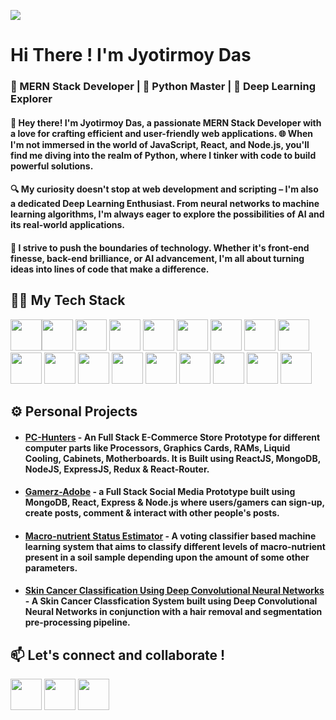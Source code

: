 <!--- - 👋 Hi, I’m Jyotirmoy Das
- 👀 I’m interested in Web Development(Full Stack), Machine Learning, Deep Learning, AWS, WEB3, Solidity & much more...
- 🌱 I’m currently learning NodeJS
- 💞️ I’m looking to collaborate on Python projects


jyotirmoy1997/jyotirmoy1997 is a ✨ special ✨ repository because its `README.md` (this file) appears on your GitHub profile.
You can click the Preview link to take a look at your changes.
--->

![](https://res.cloudinary.com/dst1eqcmo/image/upload/v1693384774/GitHub%20Readme/Personal/github-header-image_r5gutk.png)

# Hi There ! I'm Jyotirmoy Das

### 🚀 MERN Stack Developer | 🐍 Python Master | 🧠 Deep Learning Explorer

#### 👋 Hey there! I'm Jyotirmoy Das, a passionate MERN Stack Developer with a love for crafting efficient and user-friendly web applications. 🌐 When I'm not immersed in the world of JavaScript, React, and Node.js, you'll find me diving into the realm of Python, where I tinker with code to build powerful solutions.

#### 🔍 My curiosity doesn't stop at web development and scripting – I'm also a dedicated Deep Learning Enthusiast. From neural networks to machine learning algorithms, I'm always eager to explore the possibilities of AI and its real-world applications.

#### 🌟 I strive to push the boundaries of technology. Whether it's front-end finesse, back-end brilliance, or AI advancement, I'm all about turning ideas into lines of code that make a difference.

## 🧑‍💻 My Tech Stack

<img src="https://cdn.jsdelivr.net/gh/devicons/devicon/icons/react/react-original.svg" width="50" /><img src="https://cdn.jsdelivr.net/gh/devicons/devicon/icons/mongodb/mongodb-original.svg" width="50" /> <img src="https://cdn.jsdelivr.net/gh/devicons/devicon/icons/nodejs/nodejs-original.svg" width="50" /> <img src="https://cdn.jsdelivr.net/gh/devicons/devicon/icons/express/express-original.svg" width="50" /> <img src="https://cdn.jsdelivr.net/gh/devicons/devicon/icons/javascript/javascript-original.svg" width="50" /> <img src="https://cdn.jsdelivr.net/gh/devicons/devicon/icons/typescript/typescript-original.svg" width="50" /> <img src="https://cdn.jsdelivr.net/gh/devicons/devicon/icons/redux/redux-original.svg" width="50" /> <img src="https://cdn.jsdelivr.net/gh/devicons/devicon/icons/npm/npm-original-wordmark.svg" width="50" /> <img src="https://cdn.jsdelivr.net/gh/devicons/devicon/icons/html5/html5-original.svg" width="50" /> <img src="https://cdn.jsdelivr.net/gh/devicons/devicon/icons/css3/css3-original.svg" width="50" /> <img src="https://cdn.jsdelivr.net/gh/devicons/devicon/icons/java/java-original.svg" width="50" /> <img src="https://cdn.jsdelivr.net/gh/devicons/devicon/icons/cplusplus/cplusplus-original.svg" width="50" /> <img src="https://cdn.jsdelivr.net/gh/devicons/devicon/icons/python/python-original.svg" width="50" /> <img src="https://cdn.jsdelivr.net/gh/devicons/devicon/icons/flask/flask-original-wordmark.svg" width="50" /> <img src="https://cdn.jsdelivr.net/gh/devicons/devicon/icons/git/git-original.svg" width="50" /> <img src="https://cdn.jsdelivr.net/gh/devicons/devicon/icons/jupyter/jupyter-original-wordmark.svg" width="50" /> <img src="https://cdn.jsdelivr.net/gh/devicons/devicon/icons/numpy/numpy-original.svg" width="50" /> <img src="https://cdn.jsdelivr.net/gh/devicons/devicon/icons/pandas/pandas-original.svg" width="50" />

          
          
          
          
          
          
          
## ⚙️ Personal Projects

* #### [PC-Hunters](https://pc-hunters.netlify.app/) - An Full Stack E-Commerce Store Prototype for different computer parts like Processors, Graphics Cards, RAMs, Liquid Cooling, Cabinets, Motherboards. It is Built using ReactJS, MongoDB, NodeJS, ExpressJS, Redux & React-Router.

* #### [Gamerz-Adobe](https://gamerz-adobe.netlify.app/) - a Full Stack Social Media Prototype built using MongoDB, React, Express & Node.js where users/gamers can sign-up, create posts, comment & interact with other people's posts. 

* #### [Macro-nutrient Status Estimator](https://macronutrient-status-esmitamor.onrender.com/) - A voting classifier based machine learning system that aims to classify different levels of macro-nutrient present in a soil sample depending upon the amount of some other parameters.

* #### [Skin Cancer Classification Using Deep Convolutional Neural Networks](https://github.com/jyotirmoy1997/skin-cancer-classifier) - A Skin Cancer Classfication System built using Deep Convolutional Neural Networks in conjunction with a hair removal and segmentation pre-processing pipeline.

  

## 📫 Let's connect and collaborate !
<a href="https://jyotirmoydasdev.netlify.app/">
<img src="https://res.cloudinary.com/dst1eqcmo/image/upload/v1693384560/GitHub%20Readme/Personal/website_pr4unx.png" width=50 /></a>
<a href="https://twitter.com/DosJoehan">
<img src="https://cdn.jsdelivr.net/gh/devicons/devicon/icons/twitter/twitter-original.svg" width=50 /></a>
<a href="https://www.linkedin.com/in/jyotirmoy-das/">
<img src="https://cdn.jsdelivr.net/gh/devicons/devicon/icons/linkedin/linkedin-original.svg" width=50 /></a>
